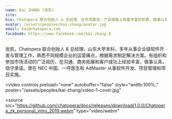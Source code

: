 ```yaml
---
name: Kai ZHANG (张凯)
site: 
bio: Chatopera 联合创始人 & 总经理，在市场需求、产品销售上有着丰富的积累，做事认真，信守承诺。
avatar: /assets/peoples/kai-zhang/avatar.jpg
email: kai@chatopera.com
facebook: https://www.facebook.com/kai.zhang.8
---
```


张凯，Chatopera 联合创始人 & 总经理，山东大学本科，多年从事企业级软件开发与管理工作，熟悉不同规模企业的运营痛点，根据需求制定解决方案。有组织和参加市场活动的广泛阅历，在沟通、商务拓展和客户成功上经验丰富，做事认真，信守承诺。曾在 NEC 中国、一呼医生和 AdMaster 从事软件开发、项目管理和项目实施。

<video
controls preload="none" autobuffer="false"
style="width:100%;"
poster="/assets/peoples/kai-zhang/video-1-cover.jpg"
>
  <source
    src="https://github.com/chatopera/docs/releases/download/1.0.0/Chatopera_zk_personal_intro_2019.webm"
    type="video/webm"
  >
</video>
